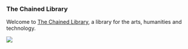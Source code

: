 ### The Chained Library

Welcome to [The Chained Library](thechainedlibrary.github.io), a library for the arts, humanities and technology.

![](https://upload.wikimedia.org/wikipedia/commons/1/14/Libraries_in_the_Medieval_and_Renaissance_Periods_Figure_4.jpg)


